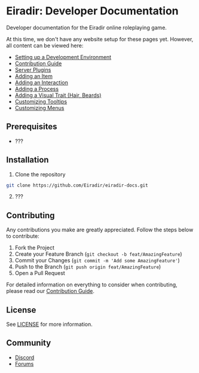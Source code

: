 # Eiradir: Developer Documentation

Developer documentation for the Eiradir online roleplaying game.

At this time, we don't have any website setup for these pages yet. However, all content can be viewed here:

- [Setting up a Development Environment](setup.md)
- [Contribution Guide](CONTRIBUTING.md)
- [Server Plugins](server-plugins.md)
- [Adding an Item](items.md)
- [Adding an Interaction](interactions.md)
- [Adding a Process](processes.md)
- [Adding a Visual Trait (Hair, Beards)](vists.md)
- [Customizing Tooltips](tooltips.md)
- [Customizing Menus](menus.md)

## Prerequisites

- ??? 

## Installation

1. Clone the repository
```sh
git clone https://github.com/Eiradir/eiradir-docs.git
```

2. ???

## Contributing

Any contributions you make are greatly appreciated. Follow the steps below to contribute:

1. Fork the Project
2. Create your Feature Branch (`git checkout -b feat/AmazingFeature`)
3. Commit your Changes (`git commit -m 'Add some AmazingFeature'`)
4. Push to the Branch (`git push origin feat/AmazingFeature`)
5. Open a Pull Request

For detailed information on everything to consider when contributing, please read our [Contribution Guide](CONTRIBUTING.md).

## License

See [LICENSE](LICENSE) for more information.

## Community

- [Discord](https://discord.gg/BsDu2JB)
- [Forums](https://forum.eiradir.net)
